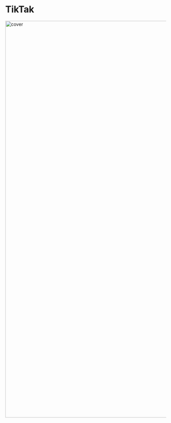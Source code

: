 # TikTak
<img width="1241" alt="cover" src="https://user-images.githubusercontent.com/10698943/227845942-909bfe21-0d36-4edc-a895-d9221ed87b0e.png">
